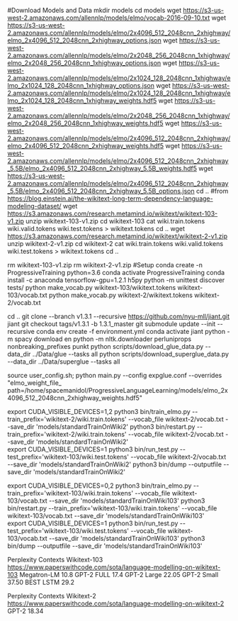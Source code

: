 #Download Models and Data
mkdir models
cd models
wget https://s3-us-west-2.amazonaws.com/allennlp/models/elmo/vocab-2016-09-10.txt
wget https://s3-us-west-2.amazonaws.com/allennlp/models/elmo/2x4096_512_2048cnn_2xhighway/elmo_2x4096_512_2048cnn_2xhighway_options.json
wget https://s3-us-west-2.amazonaws.com/allennlp/models/elmo/2x2048_256_2048cnn_1xhighway/elmo_2x2048_256_2048cnn_1xhighway_options.json
wget https://s3-us-west-2.amazonaws.com/allennlp/models/elmo/2x1024_128_2048cnn_1xhighway/elmo_2x1024_128_2048cnn_1xhighway_options.json
wget https://s3-us-west-2.amazonaws.com/allennlp/models/elmo/2x1024_128_2048cnn_1xhighway/elmo_2x1024_128_2048cnn_1xhighway_weights.hdf5
wget https://s3-us-west-2.amazonaws.com/allennlp/models/elmo/2x2048_256_2048cnn_1xhighway/elmo_2x2048_256_2048cnn_1xhighway_weights.hdf5
wget https://s3-us-west-2.amazonaws.com/allennlp/models/elmo/2x4096_512_2048cnn_2xhighway/elmo_2x4096_512_2048cnn_2xhighway_weights.hdf5
wget https://s3-us-west-2.amazonaws.com/allennlp/models/elmo/2x4096_512_2048cnn_2xhighway_5.5B/elmo_2x4096_512_2048cnn_2xhighway_5.5B_weights.hdf5
wget https://s3-us-west-2.amazonaws.com/allennlp/models/elmo/2x4096_512_2048cnn_2xhighway_5.5B/elmo_2x4096_512_2048cnn_2xhighway_5.5B_options.json
cd ..
#from https://blog.einstein.ai/the-wikitext-long-term-dependency-language-modeling-dataset/
wget https://s3.amazonaws.com/research.metamind.io/wikitext/wikitext-103-v1.zip
unzip wikitext-103-v1.zip
cd wikitext-103
cat wiki.train.tokens wiki.valid.tokens wiki.test.tokens > wikitext.tokens
cd ..
wget https://s3.amazonaws.com/research.metamind.io/wikitext/wikitext-2-v1.zip
unzip wikitext-2-v1.zip
cd wikitext-2
cat wiki.train.tokens wiki.valid.tokens wiki.test.tokens > wikitext.tokens
cd ..


rm wikitext-103-v1.zip
rm wikitext-2-v1.zip
#Setup
conda create -n ProgressiveTraining python=3.6 
conda activate ProgressiveTraining
conda install -c anaconda tensorflow-gpu=1.2.1 h5py
python -m unittest discover tests/
python make_vocab.py wikitext-103/wikitext.tokens wikitext-103/vocab.txt
python make_vocab.py wikitext-2/wikitext.tokens wikitext-2/vocab.txt

cd .. 
git clone --branch v1.3.1  --recursive https://github.com/nyu-mll/jiant.git jiant
git checkout tags/v1.3.1 -b 1.3.1_master
git submodule update --init --recursive
conda env create -f environment.yml
conda activate jiant
python -m spacy download en
python -m nltk.downloader perluniprops nonbreaking_prefixes punkt
python scripts/download_glue_data.py --data_dir ../Data/glue --tasks all
python scripts/download_superglue_data.py --data_dir ../Data/superglue --tasks all

source user_config.sh; python main.py --config expglue.conf --overrides "elmo_weight_file_
path=/home/spacemanidol/ProgressiveLanguageLearning/models/elmo_2x4096_512_2048cnn_2xhighway_weights.hdf5"

export CUDA_VISIBLE_DEVICES=1,2
python3 bin/train_elmo.py --train_prefix='wikitext-2/wiki.train.tokens' --vocab_file wikitext-2/vocab.txt --save_dir 'models/standardTrainOnWiki2'
python3 bin/restart.py --train_prefix='wikitext-2/wiki.train.tokens' --vocab_file wikitext-2/vocab.txt --save_dir 'models/standardTrainOnWiki2'  
export CUDA_VISIBLE_DEVICES=1
python3 bin/run_test.py --test_prefix='wikitext-103/wiki.test.tokens' --vocab_file wikitext-2/vocab.txt --save_dir 'models/standardTrainOnWiki2' 
python3 bin/dump --outputfile --save_dir 'models/standardTrainOnWiki2'  


export CUDA_VISIBLE_DEVICES=0,2
python3 bin/train_elmo.py --train_prefix='wikitext-103/wiki.train.tokens' --vocab_file wikitext-103/vocab.txt --save_dir 'models/standardTrainOnWiki103'
python3 bin/restart.py --train_prefix='wikitext-103/wiki.train.tokens' --vocab_file wikitext-103/vocab.txt --save_dir 'models/standardTrainOnWiki103'  
export CUDA_VISIBLE_DEVICES=1
python3 bin/run_test.py --test_prefix='wikitext-103/wiki.test.tokens' --vocab_file wikitext-103/vocab.txt --save_dir 'models/standardTrainOnWiki103' 
python3 bin/dump --outputfile --save_dir 'models/standardTrainOnWiki103'  



Perplexity Contexts Wikitext-103 https://www.paperswithcode.com/sota/language-modelling-on-wikitext-103
Megatron-LM 10.8
GPT-2 FULL 17.4
GPT-2 Large 22.05
GPT-2 Small 37.50
BEST LSTM 29.2

Perplexity Contexts Wikitext-2 https://www.paperswithcode.com/sota/language-modelling-on-wikitext-2
GPT-2 18.34


